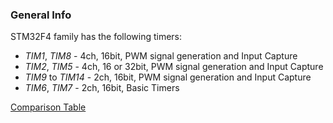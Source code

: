 ### General Info ###
STM32F4 family has the following timers:  
+ *TIM1*, *TIM8* - 4ch, 16bit, PWM signal generation and Input Capture
+ *TIM2*, *TIM5* - 4ch, 16 or 32bit, PWM signal generation and Input Capture
+ *TIM9* to *TIM14* - 2ch, 16bit, PWM signal generation and Input Capture
+ *TIM6*, *TIM7* - 2ch, 16bit, Basic Timers

[Comparison Table](http://www.farrellf.com/projects/hardware/2012-08-11_STM32F4_Basics:_Timers_%28Part_1%29)
